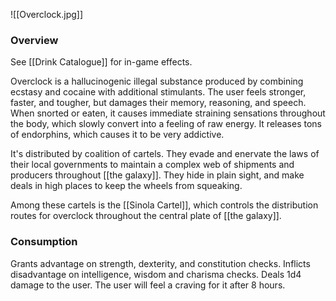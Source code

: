 ![[Overclock.jpg]]

### Overview
See [[Drink Catalogue]] for in-game effects.

Overclock is a hallucinogenic illegal substance produced by combining ecstasy and cocaine with additional stimulants. The user feels stronger, faster, and tougher, but damages their memory, reasoning, and speech. When snorted or eaten, it causes immediate straining sensations throughout the body, which slowly convert into a feeling of raw energy. It releases tons of endorphins, which causes it to be very addictive. 

It's distributed by coalition of cartels. They evade and enervate the laws of their local governments to maintain a complex web of shipments and producers throughout [[the galaxy]]. They hide in plain sight, and make deals in high places to keep the wheels from squeaking. 

Among these cartels is the [[Sinola Cartel]], which controls the distribution routes for overclock throughout the central plate of [[the galaxy]]. 

### Consumption
Grants advantage on strength, dexterity, and constitution checks.
Inflicts disadvantage on intelligence, wisdom and charisma checks. 
Deals 1d4 damage to the user.
The user will feel a craving for it after 8 hours. 